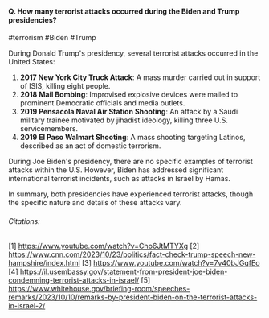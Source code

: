 #### Q. How many terrorist attacks occurred during the Biden and Trump presidencies?

#terrorism #Biden #Trump 

During Donald Trump's presidency, several terrorist attacks occurred in the United States:

1. **2017 New York City Truck Attack**: A mass murder carried out in support of ISIS, killing eight people.
2. **2018 Mail Bombing**: Improvised explosive devices were mailed to prominent Democratic officials and media outlets.
3. **2019 Pensacola Naval Air Station Shooting**: An attack by a Saudi military trainee motivated by jihadist ideology, killing three U.S. servicemembers.
4. **2019 El Paso Walmart Shooting**: A mass shooting targeting Latinos, described as an act of domestic terrorism.

During Joe Biden's presidency, there are no specific examples of terrorist attacks within the U.S. However, Biden has addressed significant international terrorist incidents, such as attacks in Israel by Hamas.

In summary, both presidencies have experienced terrorist attacks, though the specific nature and details of these attacks vary.
###### Citations:
[1] https://www.youtube.com/watch?v=Cho6JtMTYXg
[2] https://www.cnn.com/2023/10/23/politics/fact-check-trump-speech-new-hampshire/index.html
[3] https://www.youtube.com/watch?v=7v40bJGqfEo
[4] https://il.usembassy.gov/statement-from-president-joe-biden-condemning-terrorist-attacks-in-israel/
[5] https://www.whitehouse.gov/briefing-room/speeches-remarks/2023/10/10/remarks-by-president-biden-on-the-terrorist-attacks-in-israel-2/
